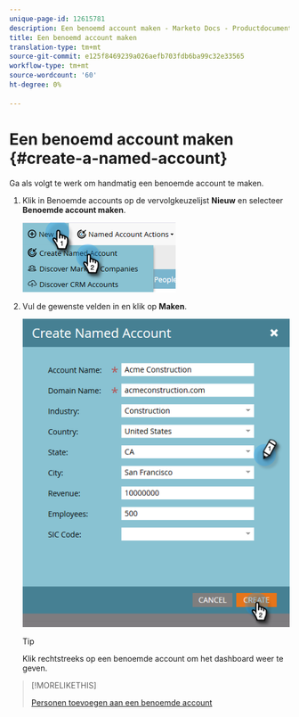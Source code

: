 ```yaml
---
unique-page-id: 12615781
description: Een benoemd account maken - Marketo Docs - Productdocumentatie
title: Een benoemd account maken
translation-type: tm+mt
source-git-commit: e125f8469239a026aefb703fdb6ba99c32e33565
workflow-type: tm+mt
source-wordcount: '60'
ht-degree: 0%

---
```



# Een benoemd account maken {#create-a-named-account}

Ga als volgt te werk om handmatig een benoemde account te maken.

1. Klik in Benoemde accounts op de vervolgkeuzelijst **Nieuw** en selecteer **Benoemde account maken**.

   ![](assets/two-1.png)

1. Vul de gewenste velden in en klik op **Maken**.

   ![](assets/three-1.png)

   >[!TIP]
   >
   >Klik rechtstreeks op een benoemde account om het dashboard weer te geven.

>[!MORELIKETHIS]
>
>[Personen toevoegen aan een benoemde account](/help/marketo/product-docs/account-based-marketing/target/named-accounts/add-people-to-a-named-account.md)
